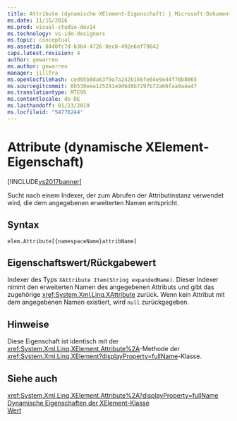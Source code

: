 ```yaml
---
title: Attribute (dynamische XElement-Eigenschaft) | Microsoft-Dokumentation
ms.date: 11/15/2016
ms.prod: visual-studio-dev14
ms.technology: vs-ide-designers
ms.topic: conceptual
ms.assetid: 8440fc7d-b3b4-4726-8ec8-492e6af79642
caps.latest.revision: 4
author: gewarren
ms.author: gewarren
manager: jillfra
ms.openlocfilehash: ced05b8da63f9a7a242b166fe64e9e44f78b8065
ms.sourcegitcommit: 8b538eea125241e9d6d8b7297b72a66faa9a4a47
ms.translationtype: MTE95
ms.contentlocale: de-DE
ms.lasthandoff: 01/23/2019
ms.locfileid: "54776244"
---
```

# <a name="attribute-xelement-dynamic-property"></a>Attribute (dynamische XElement-Eigenschaft)
[!INCLUDE[vs2017banner](../includes/vs2017banner.md)]

Sucht nach einem Indexer, der zum Abrufen der Attributinstanz verwendet wird, die dem angegebenen erweiterten Namen entspricht.  
  
## <a name="syntax"></a>Syntax  
  
```  
elem.Attribute[{namespaceName}attribName]  
```  
  
## <a name="property-valuereturn-value"></a>Eigenschaftswert/Rückgabewert  
 Indexer des Typs `XAttribute Item(String expandedName)`. Dieser Indexer nimmt den erweiterten Namen des angegebenen Attributs und gibt das zugehörige <xref:System.Xml.Linq.XAttribute> zurück. Wenn kein Attribut mit dem angegebenen Namen existiert, wird `null` zurückgegeben.  
  
## <a name="remarks"></a>Hinweise  
 Diese Eigenschaft ist identisch mit der <xref:System.Xml.Linq.XElement.Attribute%2A>-Methode der <xref:System.Xml.Linq.XElement?displayProperty=fullName>-Klasse.  
  
## <a name="see-also"></a>Siehe auch  
 <xref:System.Xml.Linq.XElement.Attribute%2A?displayProperty=fullName>   
 [Dynamische Eigenschaften der XElement-Klasse](../designers/xelement-class-dynamic-properties.md)   
 [Wert](../designers/value-xattribute-dynamic-property.md)
